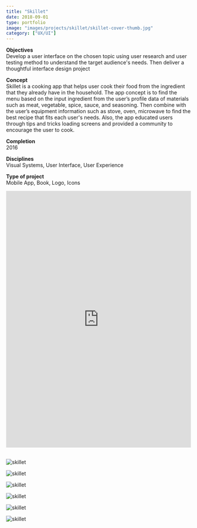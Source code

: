 ```yaml
---
title: "Skillet"
date: 2018-09-01
type: portfolio
image: "images/projects/skillet/skillet-cover-thumb.jpg"
category: ["UX/UI"]
---
```


<b>Objectives</b><br>
Develop a user interface on the chosen topic using user research and user testing method to understand the target audience's needs. Then deliver a thoughtful interface design project

<b>Concept</b><br>
Skillet is a cooking app that helps user cook their food from the ingredient that they already have in the household. The app concept is to find the menu based on the input ingredient from the user’s profile data of materials such as meat, vegetable, spice, sauce, and seasoning. Then combine with the user’s equipment information such as stove, oven, microwave to find the best recipe that fits each user's needs. Also, the app educated users through tips and tricks loading screens and provided a community to encourage the user to cook.

<b>Completion</b><br>
2016

<b>Disciplines</b><br>
Visual Systems, User Interface, User Experience

<b>Type of project</b><br>
Mobile App, Book, Logo, Icons

<iframe src="https://cdn.flipsnack.com/widget/v2/widget.html?hash=u5ao39co7k"
	width="100%" height="700" seamless="seamless" scrolling="no" frameBorder="0" allowFullScreen>
</iframe>
<br><br>

<!--b>Process</b><br>
Read design process details <a href="https://issuu.com/melissasirikasem/docs/skillet_pdf_page_for_issue" target="_blank" rel="noopener noreferrer">here.</a-->

<img src="/images/projects/skillet/skillet-cover.jpg" loading="lazy" alt="skillet"><br>

<img src="/images/projects/skillet/skillet-1.jpg" loading="lazy" alt="skillet"><br>

<img src="/images/projects/skillet/skillet-2.jpg" loading="lazy" alt="skillet"><br>

<img src="/images/projects/skillet/skillet-3.jpg" loading="lazy" alt="skillet"><br>

<img src="/images/projects/skillet/skillet-4.jpg" loading="lazy" alt="skillet"><br>

<img src="/images/projects/skillet/skillet-5.jpg" loading="lazy" alt="skillet"><br>

